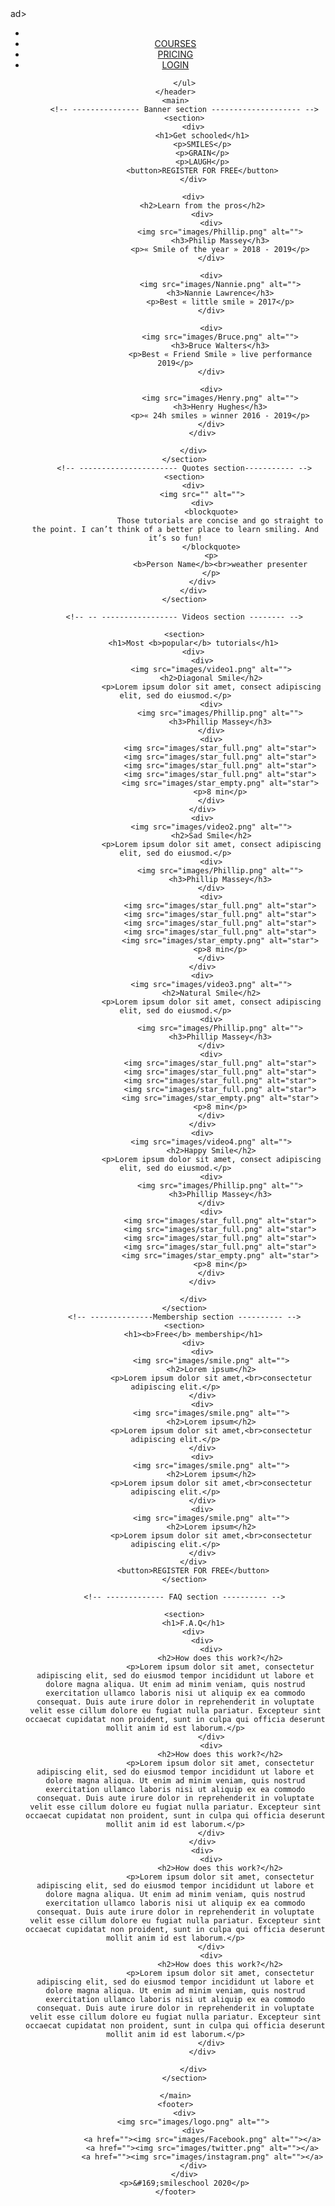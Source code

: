 <!DOCTYPE html>
<html lang="en">
<head>
    <meta charset="UTF-8">
    <meta http-equiv="X-UA-Compatible" content="IE=edge">
    <meta name="viewport" content="width=device-width, initial-scale=1.0">
    <title>Get Schooled</title>
</head>
<link rel="stylesheet" href="https://stackpath.bootstrapcdn.com/font-awesome/4.7.0/css/font-awesome.min.css">ad>
<body>
    <header>
        <ul>
            <div>
                <li><a href=""><img src="/html_advanced/images/logo.png" alt=""></a></li>
            </div>
            <div>
                <li><a href="">COURSES</a></li>
                <li><a href="">PRICING</a></li>
                <li><a href="">LOGIN</a></li>
            </div>

        </ul>
    </header>
    <main>
        <!-- --------------- Banner section -------------------- -->
        <section>
            <div>
                <h1>Get schooled</h1>
                <p>SMILES</p>
                <p>GRAIN</p>
                <p>LAUGH</p>
                <button>REGISTER FOR FREE</button>
            </div>

            <div>
                <h2>Learn from the pros</h2>
                <div>
                    <div>
                        <img src="images/Phillip.png" alt="">
                        <h3>Philip Massey</h3>
                        <p>« Smile of the year » 2018 - 2019</p>
                    </div>

                    <div>
                        <img src="images/Nannie.png" alt="">
                        <h3>Nannie Lawrence</h3>
                        <p>Best « little smile » 2017</p>
                    </div>

                    <div>
                        <img src="images/Bruce.png" alt="">
                        <h3>Bruce Walters</h3>
                        <p>Best « Friend Smile » live performance 2019</p>
                    </div>

                    <div>
                        <img src="images/Henry.png" alt="">
                        <h3>Henry Hughes</h3>
                        <p>« 24h smiles » winner 2016 - 2019</p>
                    </div>
                </div>
                
            </div>
        </section>
        <!-- ---------------------- Quotes section----------- -->
        <section>
            <div>
                <img src="" alt="">
                <div>
                    <blockquote>
                        Those tutorials are concise and go straight to the point. I can’t think of a better place to learn smiling. And it’s so fun!
                    </blockquote>
                    <p>
                        <b>Person Name</b><br>weather presenter
                    </p>
                </div>
            </div>
        </section>

        <!-- -- ----------------- Videos section -------- -->

        <section>
            <h1>Most <b>popular</b> tutorials</h1>
            <div>
                <div>
                    <img src="images/video1.png" alt="">
                    <h2>Diagonal Smile</h2>
                    <p>Lorem ipsum dolor sit amet, consect adipiscing elit, sed do eiusmod.</p>
                    <div>
                        <img src="images/Phillip.png" alt="">
                        <h3>Phillip Massey</h3>
                    </div>
                    <div>
                        <img src="images/star_full.png" alt="star">
                        <img src="images/star_full.png" alt="star">
                        <img src="images/star_full.png" alt="star">
                        <img src="images/star_full.png" alt="star">
                        <img src="images/star_empty.png" alt="star">
                        <p>8 min</p>
                    </div>
                </div>
                <div>
                    <img src="images/video2.png" alt="">
                    <h2>Sad Smile</h2>
                    <p>Lorem ipsum dolor sit amet, consect adipiscing elit, sed do eiusmod.</p>
                    <div>
                        <img src="images/Phillip.png" alt="">
                        <h3>Phillip Massey</h3>
                    </div>
                    <div>
                        <img src="images/star_full.png" alt="star">
                        <img src="images/star_full.png" alt="star">
                        <img src="images/star_full.png" alt="star">
                        <img src="images/star_full.png" alt="star">
                        <img src="images/star_empty.png" alt="star">
                        <p>8 min</p>
                    </div>
                </div>
                <div>
                    <img src="images/video3.png" alt="">
                    <h2>Natural Smile</h2>
                    <p>Lorem ipsum dolor sit amet, consect adipiscing elit, sed do eiusmod.</p>
                    <div>
                        <img src="images/Phillip.png" alt="">
                        <h3>Phillip Massey</h3>
                    </div>
                    <div>
                        <img src="images/star_full.png" alt="star">
                        <img src="images/star_full.png" alt="star">
                        <img src="images/star_full.png" alt="star">
                        <img src="images/star_full.png" alt="star">
                        <img src="images/star_empty.png" alt="star">
                        <p>8 min</p>
                    </div>
                </div>
                <div>
                    <img src="images/video4.png" alt="">
                    <h2>Happy Smile</h2>
                    <p>Lorem ipsum dolor sit amet, consect adipiscing elit, sed do eiusmod.</p>
                    <div>
                        <img src="images/Phillip.png" alt="">
                        <h3>Phillip Massey</h3>
                    </div>
                    <div>
                        <img src="images/star_full.png" alt="star">
                        <img src="images/star_full.png" alt="star">
                        <img src="images/star_full.png" alt="star">
                        <img src="images/star_full.png" alt="star">
                        <img src="images/star_empty.png" alt="star">
                        <p>8 min</p>
                    </div>
                </div>
                
            </div>
        </section>
        <!-- --------------Membership section ---------- -->
        <section>
            <h1><b>Free</b> membership</h1>
            <div>
                <div>
                    <img src="images/smile.png" alt="">
                    <h2>Lorem ipsum</h2>
                    <p>Lorem ipsum dolor sit amet,<br>consectetur adipiscing elit.</p>
                </div>
                <div>
                    <img src="images/smile.png" alt="">
                    <h2>Lorem ipsum</h2>
                    <p>Lorem ipsum dolor sit amet,<br>consectetur adipiscing elit.</p>
                </div>
                <div>
                    <img src="images/smile.png" alt="">
                    <h2>Lorem ipsum</h2>
                    <p>Lorem ipsum dolor sit amet,<br>consectetur adipiscing elit.</p>
                </div>
                <div>
                    <img src="images/smile.png" alt="">
                    <h2>Lorem ipsum</h2>
                    <p>Lorem ipsum dolor sit amet,<br>consectetur adipiscing elit.</p>
                </div>
            </div>
            <button>REGISTER FOR FREE</button>
        </section>

        <!-- ------------- FAQ section ---------- -->

        <section>
            <h1>F.A.Q</h1>
            <div>
                <div>
                    <div>
                        <h2>How does this work?</h2>
                        <p>Lorem ipsum dolor sit amet, consectetur adipiscing elit, sed do eiusmod tempor incididunt ut labore et dolore magna aliqua. Ut enim ad minim veniam, quis nostrud exercitation ullamco laboris nisi ut aliquip ex ea commodo consequat. Duis aute irure dolor in reprehenderit in voluptate velit esse cillum dolore eu fugiat nulla pariatur. Excepteur sint occaecat cupidatat non proident, sunt in culpa qui officia deserunt mollit anim id est laborum.</p>
                    </div>
                    <div>
                        <h2>How does this work?</h2>
                        <p>Lorem ipsum dolor sit amet, consectetur adipiscing elit, sed do eiusmod tempor incididunt ut labore et dolore magna aliqua. Ut enim ad minim veniam, quis nostrud exercitation ullamco laboris nisi ut aliquip ex ea commodo consequat. Duis aute irure dolor in reprehenderit in voluptate velit esse cillum dolore eu fugiat nulla pariatur. Excepteur sint occaecat cupidatat non proident, sunt in culpa qui officia deserunt mollit anim id est laborum.</p>
                    </div>
                </div>
                <div>
                    <div>
                        <h2>How does this work?</h2>
                        <p>Lorem ipsum dolor sit amet, consectetur adipiscing elit, sed do eiusmod tempor incididunt ut labore et dolore magna aliqua. Ut enim ad minim veniam, quis nostrud exercitation ullamco laboris nisi ut aliquip ex ea commodo consequat. Duis aute irure dolor in reprehenderit in voluptate velit esse cillum dolore eu fugiat nulla pariatur. Excepteur sint occaecat cupidatat non proident, sunt in culpa qui officia deserunt mollit anim id est laborum.</p>
                    </div>
                    <div>
                        <h2>How does this work?</h2>
                        <p>Lorem ipsum dolor sit amet, consectetur adipiscing elit, sed do eiusmod tempor incididunt ut labore et dolore magna aliqua. Ut enim ad minim veniam, quis nostrud exercitation ullamco laboris nisi ut aliquip ex ea commodo consequat. Duis aute irure dolor in reprehenderit in voluptate velit esse cillum dolore eu fugiat nulla pariatur. Excepteur sint occaecat cupidatat non proident, sunt in culpa qui officia deserunt mollit anim id est laborum.</p>
                    </div>
                </div>
                
            </div>
        </section>

    </main>
    <footer>
        <div>
            <img src="images/logo.png" alt="">
            <div>
                <a href=""><img src="images/Facebook.png" alt=""></a>
                <a href=""><img src="images/twitter.png" alt=""></a>
                <a href=""><img src="images/instagram.png" alt=""></a>
            </div>
        </div>
        <p>&#169;smileschool 2020</p>
    </footer>
</body>
</html>
